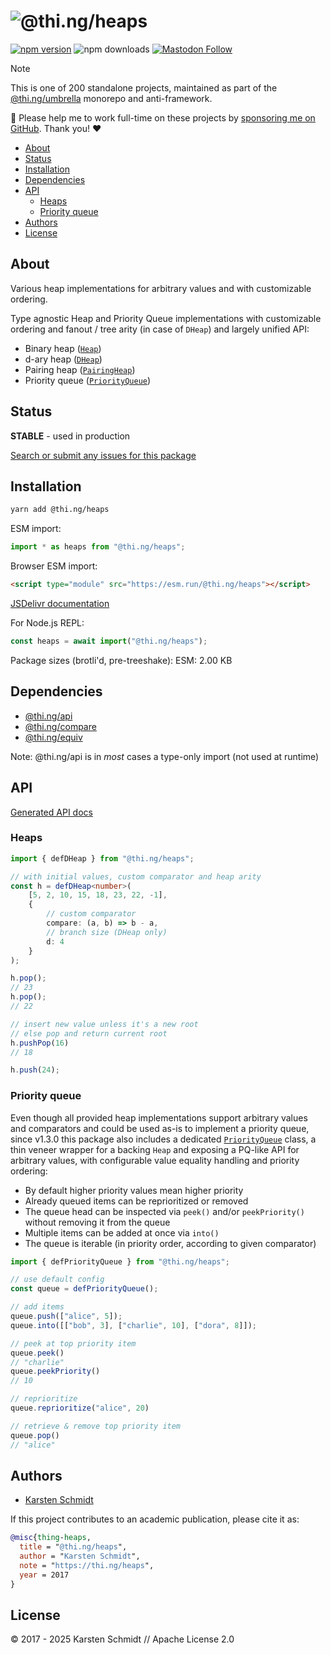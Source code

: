 <!-- This file is generated - DO NOT EDIT! -->
<!-- Please see: https://github.com/thi-ng/umbrella/blob/develop/CONTRIBUTING.md#changes-to-readme-files -->
# ![@thi.ng/heaps](https://media.thi.ng/umbrella/banners-20230807/thing-heaps.svg?148215f4)

[![npm version](https://img.shields.io/npm/v/@thi.ng/heaps.svg)](https://www.npmjs.com/package/@thi.ng/heaps)
![npm downloads](https://img.shields.io/npm/dm/@thi.ng/heaps.svg)
[![Mastodon Follow](https://img.shields.io/mastodon/follow/109331703950160316?domain=https%3A%2F%2Fmastodon.thi.ng&style=social)](https://mastodon.thi.ng/@toxi)

> [!NOTE]
> This is one of 200 standalone projects, maintained as part
> of the [@thi.ng/umbrella](https://github.com/thi-ng/umbrella/) monorepo
> and anti-framework.
>
> 🚀 Please help me to work full-time on these projects by [sponsoring me on
> GitHub](https://github.com/sponsors/postspectacular). Thank you! ❤️

- [About](#about)
- [Status](#status)
- [Installation](#installation)
- [Dependencies](#dependencies)
- [API](#api)
  - [Heaps](#heaps)
  - [Priority queue](#priority-queue)
- [Authors](#authors)
- [License](#license)

## About

Various heap implementations for arbitrary values and with customizable ordering.

Type agnostic Heap and Priority Queue implementations with customizable
ordering and fanout / tree arity (in case of `DHeap`) and largely unified API:

- Binary heap ([`Heap`](https://docs.thi.ng/umbrella/heaps/classes/heap.html))
- d-ary heap ([`DHeap`](https://docs.thi.ng/umbrella/heaps/classes/dheap.html))
- Pairing heap ([`PairingHeap`](https://docs.thi.ng/umbrella/heaps/classes/pairingheap.html))
- Priority queue ([`PriorityQueue`](https://docs.thi.ng/umbrella/heaps/classes/priorityqueue.html))

## Status

**STABLE** - used in production

[Search or submit any issues for this package](https://github.com/thi-ng/umbrella/issues?q=%5Bheaps%5D+in%3Atitle)

## Installation

```bash
yarn add @thi.ng/heaps
```

ESM import:

```ts
import * as heaps from "@thi.ng/heaps";
```

Browser ESM import:

```html
<script type="module" src="https://esm.run/@thi.ng/heaps"></script>
```

[JSDelivr documentation](https://www.jsdelivr.com/)

For Node.js REPL:

```js
const heaps = await import("@thi.ng/heaps");
```

Package sizes (brotli'd, pre-treeshake): ESM: 2.00 KB

## Dependencies

- [@thi.ng/api](https://github.com/thi-ng/umbrella/tree/develop/packages/api)
- [@thi.ng/compare](https://github.com/thi-ng/umbrella/tree/develop/packages/compare)
- [@thi.ng/equiv](https://github.com/thi-ng/umbrella/tree/develop/packages/equiv)

Note: @thi.ng/api is in _most_ cases a type-only import (not used at runtime)

## API

[Generated API docs](https://docs.thi.ng/umbrella/heaps/)

### Heaps

```ts
import { defDHeap } from "@thi.ng/heaps";

// with initial values, custom comparator and heap arity
const h = defDHeap<number>(
    [5, 2, 10, 15, 18, 23, 22, -1],
    {
        // custom comparator
        compare: (a, b) => b - a,
        // branch size (DHeap only)
        d: 4
    }
);

h.pop();
// 23
h.pop();
// 22

// insert new value unless it's a new root
// else pop and return current root
h.pushPop(16)
// 18

h.push(24);
```

### Priority queue

Even though all provided heap implementations support arbitrary values and
comparators and could be used as-is to implement a priority queue, since v1.3.0
this package also includes a dedicated
[`PriorityQueue`](https://docs.thi.ng/umbrella/heaps/functions/defPriorityQueue.html)
class, a thin veneer wrapper for a backing `Heap` and exposing a PQ-like API for
arbitrary values, with configurable value equality handling and priority
ordering:

- By default higher priority values mean higher priority
- Already queued items can be reprioritized or removed
- The queue head can be inspected via `peek()` and/or `peekPriority()`
  without removing it from the queue
- Multiple items can be added at once via `into()`
- The queue is iterable (in priority order, according to given comparator)

```ts
import { defPriorityQueue } from "@thi.ng/heaps";

// use default config
const queue = defPriorityQueue();

// add items
queue.push(["alice", 5]);
queue.into([["bob", 3], ["charlie", 10], ["dora", 8]]);

// peek at top priority item
queue.peek()
// "charlie"
queue.peekPriority()
// 10

// reprioritize
queue.reprioritize("alice", 20)

// retrieve & remove top priority item
queue.pop()
// "alice"
```

## Authors

- [Karsten Schmidt](https://thi.ng)

If this project contributes to an academic publication, please cite it as:

```bibtex
@misc{thing-heaps,
  title = "@thi.ng/heaps",
  author = "Karsten Schmidt",
  note = "https://thi.ng/heaps",
  year = 2017
}
```

## License

&copy; 2017 - 2025 Karsten Schmidt // Apache License 2.0

